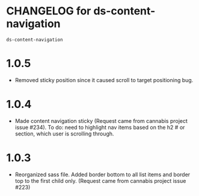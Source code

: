 # CHANGELOG for ds-content-navigation
`ds-content-navigation`
# 1.0.5
* Removed sticky position since it caused scroll to target positioning bug.
# 1.0.4
* Made content navigation sticky (Request came from cannabis project issue #234). To do: need to highlight nav items based on the h2 # or section, which user is scrolling through.
# 1.0.3
* Reorganized sass file. Added border bottom to all list items and border top to the first child only. (Request came from cannabis project issue #223)

